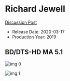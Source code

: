 # Richard Jewell

[Discussion Post](https://www.avsforum.com/threads/bass-eq-for-filtered-movies.2995212/post-59343620)

* Release Date: 2020-03-17
* Production Year: 2019

## BD/DTS-HD MA 5.1

![img 0](https://i.imgur.com/8J6q3sa.jpg)

![img 1](https://i.imgur.com/1UIKqZ7.png)

